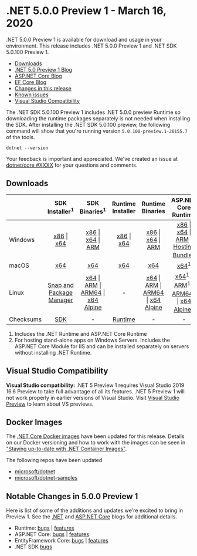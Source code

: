 # .NET 5.0.0 Preview 1 - March 16, 2020

.NET 5.0.0 Preview 1 is available for download and usage in your environment. This release includes .NET 5.0.0 Preview 1 and .NET SDK 5.0.100 Preview 1.

* [Downloads](https://dotnet.microsoft.com/download/dotnet/5.0)
* [.NET 5.0 Preview 1 Blog][dotnet-blog]
* [ASP.NET Core Blog][aspnet-blog]
* [EF Core Blog][ef-blog]
* [Changes in this release](#notable-changes-in-500-preview-1)
* [Known issues](../5.0-known-issues.md)
* [Visual Studio Compatibility](#visual-studio-compatibility)

The .NET SDK 5.0.100 Preview 1 includes .NET 5.0.0 preview Runtime so downloading the runtime packages separately is not needed when installing the SDK. After installing the .NET SDK 5.0.100 preview, the following command will show that you're running version `5.0.100-preview.1-20155.7` of the tools.

`dotnet --version`

Your feedback is important and appreciated. We've created an issue at [dotnet/core #XXXX](https://github.com/dotnet/core/issues/XXXX) for your questions and comments.

## Downloads

|           | SDK Installer<sup>1</sup>                        | SDK Binaries<sup>1</sup>                 | Runtime Installer                                        | Runtime Binaries                                 | ASP.NET Core Runtime           |
| --------- | :------------------------------------------:     | :----------------------:                 | :---------------------------:                            | :-------------------------:                      | :-----------------:            |
| Windows   | [x86][dotnet-sdk-win-x86.exe] \| [x64][dotnet-sdk-win-x64.exe] | [x86][dotnet-sdk-win-x86.zip] \| [x64][dotnet-sdk-win-x64.zip] \| [ARM][dotnet-sdk-win-arm.zip] | [x86][dotnet-runtime-win-x86.exe] \| [x64][dotnet-runtime-win-x64.exe] | [x86][dotnet-runtime-win-x86.zip] \| [x64][dotnet-runtime-win-x64.zip] \| [ARM][dotnet-runtime-win-arm.zip]  | [x86][aspnetcore-runtime-win-x86.exe] \| [x64][aspnetcore-runtime-win-x64.exe] \| [ARM][aspnetcore-runtime-win-arm.zip] \|<br> [Hosting Bundle][dotnet-hosting-win.exe]<sup>2</sup> |
| macOS     | [x64][dotnet-sdk-osx-x64.pkg]  | [x64][dotnet-sdk-osx-x64.tar.gz]     | [x64][dotnet-runtime-osx-x64.pkg] | [x64][dotnet-runtime-osx-x64.tar.gz] | [x64][aspnetcore-runtime-osx-x64.tar.gz]<sup>1</sup>
| Linux     | [Snap and Package Manager](5.0.0-preview.1-install-instructions.md)  | [x64][dotnet-sdk-linux-x64.tar.gz] \| [ARM][dotnet-sdk-linux-arm.tar.gz] \| [ARM64][dotnet-sdk-linux-arm64.tar.gz] \| [x64 Alpine][dotnet-sdk-linux-musl-x64.tar.gz] | - | [x64][dotnet-runtime-linux-x64.tar.gz] \| [ARM][dotnet-runtime-linux-arm.tar.gz] \| [ARM64][dotnet-runtime-linux-arm64.tar.gz] \| [x64 Alpine][dotnet-runtime-linux-musl-x64.tar.gz] | [x64][aspnetcore-runtime-linux-x64.tar.gz]<sup>1</sup>  \| [ARM][aspnetcore-runtime-linux-arm.tar.gz]<sup>1</sup> \| [ARM64][aspnetcore-runtime-linux-arm64.tar.gz]<sup>1</sup> \| [x64 Alpine][aspnetcore-runtime-linux-musl-x64.tar.gz]<sup>1</sup> |
| Checksums | [SDK][checksums-sdk]                             | -                                        | [Runtime][checksums-runtime]                             | - | - |

1. Includes the .NET Runtime and ASP.NET Core Runtime
2. For hosting stand-alone apps on Windows Servers. Includes the ASP.NET Core Module for IIS and can be installed separately on servers without installing .NET Runtime.

## Visual Studio Compatibility

**Visual Studio compatibility:** .NET 5 Preview 1 requires Visual Studio 2019 16.6 Preview to take full advantage of all its features. .NET 5 Preview 1 will not work properly in earlier versions of Visual Studio. Visit [Visual Studio Preview](https://visualstudio.microsoft.com/vs/preview/) to learn about VS previews.

## Docker Images

The [.NET Core Docker images](https://hub.docker.com/r/microsoft/dotnet/) have been updated for this release. Details on our Docker versioning and how to work with the images can be seen in ["Staying up-to-date with .NET Container Images"](https://blogs.msdn.microsoft.com/dotnet/2018/06/18/staying-up-to-date-with-net-container-images/).

The following repos have been updated

* [microsoft/dotnet](https://hub.docker.com/r/microsoft/dotnet)
* [microsoft/dotnet-samples](https://hub.docker.com/r/microsoft/dotnet-samples)

## Notable Changes in 5.0.0 Preview 1

Here is list of some of the additions and updates we're excited to bring in Preview 1. See the [.NET][dotnet-blog] and [ASP.NET Core][aspnet-blog] blogs for additional details.

* Runtime: [bugs][runtime_bugs] | [features][runtime_features]
* ASP.NET Core: [bugs][aspnet_bugs] | [features][aspnet_features]
* EntityFramework Core: [bugs][ef_bugs] | [features][ef_features]
* .NET SDK [bugs][sdk_bugs]

[blob-runtime]: https://dotnetcli.blob.core.windows.net/dotnet/Runtime/
[blob-sdk]: https://dotnetcli.blob.core.windows.net/dotnet/Sdk/
[release-notes]: https://github.com/dotnet/core/blob/main/release-notes/5.0/preview/5.0.0-preview.1.md

[checksums-runtime]: https://dotnetcli.blob.core.windows.net/dotnet/checksums/5.0.0-preview.1-sha.txt
[checksums-sdk]: https://dotnetcli.blob.core.windows.net/dotnet/checksums/5.0.0-preview.1-sha.txt

[linux-install]: https://docs.microsoft.com/dotnet/core/install/linux
[linux-setup]: https://github.com/dotnet/core/blob/main/Documentation/linux-setup.md

[dotnet-blog]: https://devblogs.microsoft.com/dotnet/announcing-net-5-0-preview-1/
[aspnet-blog]: https://devblogs.microsoft.com/aspnet/asp-net-core-updates-in-net-5-preview-1/
[ef-blog]: https://devblogs.microsoft.com/dotnet/announcing-entity-framework-core-5-0-preview-1/
[ef_bugs]: https://github.com/dotnet/efcore/issues?q=is%3Aissue+milestone%3A5.0.0-preview1+is%3Aclosed+label%3Atype-bug
[ef_features]: https://github.com/dotnet/efcore/issues?q=is%3Aissue+milestone%3A5.0.0-preview1+is%3Aclosed+label%3Atype-enhancement

[aspnet_bugs]: https://github.com/aspnet/AspNetCore/issues?q=is%3Aissue+milestone%3A5.0.0-preview1+label%3ADone+label%3Abug
[aspnet_features]: https://github.com/aspnet/AspNetCore/issues?q=is%3Aissue+milestone%3A5.0.0-preview1+label%3ADone+label%3Aenhancement
[runtime_bugs]: https://github.com/dotnet/runtime/issues?utf8=%E2%9C%93&q=is%3Aissue+milestone%3A5.0+label%3Abug+
[runtime_features]: https://github.com/dotnet/runtime/issues?q=is%3Aissue+milestone%3A5.0+label%3Aenhancement

[sdk_bugs]: https://github.com/dotnet/sdk/issues?q=is%3Aissue+is%3Aclosed+milestone%3A5.0.1xx

[//]: # ( Runtime 5.0.0-preview.1.20120.5)
[dotnet-apphost-pack-x64.deb]: https://download.visualstudio.microsoft.com/download/pr/28d55dfb-e34a-4a70-8a72-9be5e17e975b/8d0313901895bde7a5ffc704021906ca/dotnet-apphost-pack-5.0.0-preview.1.20120.5-x64.deb
[dotnet-apphost-pack-x64.rpm]: https://download.visualstudio.microsoft.com/download/pr/db91a035-bb5e-463e-a0a8-2bbbac9caf7e/84df4635a4a4dd2de32028c4cf093795/dotnet-apphost-pack-5.0.0-preview.1.20120.5-x64.rpm
[dotnet-host-x64.deb]: https://download.visualstudio.microsoft.com/download/pr/257b444a-330b-4534-9d10-f26586dda9a4/fc0de30ef3d870367e6c33adc3427fb9/dotnet-host-5.0.0-preview.1.20120.5-x64.deb
[dotnet-host-x64.rpm]: https://download.visualstudio.microsoft.com/download/pr/af503f4d-cca5-41e8-bcf7-fb1b6636d11f/a021b589fab4d9f93c2ebe5a18c6c361/dotnet-host-5.0.0-preview.1.20120.5-x64.rpm
[dotnet-hostfxr-x64.deb]: https://download.visualstudio.microsoft.com/download/pr/0aca7fd3-27ac-4491-888d-144d221e26c0/b38c6ab328ebeef3be152e70b0f088fd/dotnet-hostfxr-5.0.0-preview.1.20120.5-x64.deb
[dotnet-hostfxr-x64.rpm]: https://download.visualstudio.microsoft.com/download/pr/60a4f518-e26f-4898-aa59-4fb29d06ab13/b56b768b5930fe2d659eda6597bcc3ab/dotnet-hostfxr-5.0.0-preview.1.20120.5-x64.rpm
[dotnet-runtime-linux-arm.tar.gz]: https://download.visualstudio.microsoft.com/download/pr/31aee07d-32f7-4efb-9cf1-89106a26212d/a7006126fb7df2d305c7e0bf25299c9e/dotnet-runtime-5.0.0-preview.1.20120.5-linux-arm.tar.gz
[dotnet-runtime-linux-arm64.tar.gz]: https://download.visualstudio.microsoft.com/download/pr/84387434-81b7-46a9-8219-185f66a66830/d1087f26ea03ff2ca7751c3813685c0f/dotnet-runtime-5.0.0-preview.1.20120.5-linux-arm64.tar.gz
[dotnet-runtime-linux-musl-arm64.tar.gz]: https://download.visualstudio.microsoft.com/download/pr/17bfd1fb-9924-4c12-b7cd-0c2a7e43778b/f562456fdd9c94720f4f8e306979b16e/dotnet-runtime-5.0.0-preview.1.20120.5-linux-musl-arm64.tar.gz
[dotnet-runtime-linux-musl-x64.tar.gz]: https://download.visualstudio.microsoft.com/download/pr/fb48e751-cc31-4c5c-9c47-3bfb0ea4fc3b/554bbfb058c4ed507bc7c4f888b317b1/dotnet-runtime-5.0.0-preview.1.20120.5-linux-musl-x64.tar.gz
[dotnet-runtime-linux-x64.tar.gz]: https://download.visualstudio.microsoft.com/download/pr/6987c0a0-0f98-454d-92f8-152b4370231f/657b01827c9003378812d80f9d45de8d/dotnet-runtime-5.0.0-preview.1.20120.5-linux-x64.tar.gz
[dotnet-runtime-osx-x64.pkg]: https://download.visualstudio.microsoft.com/download/pr/3d5fb11e-ebec-49ac-ab6f-dbd16d2af3bf/9ee2e4d64ccc528a3ad13787694ea0c1/dotnet-runtime-5.0.0-preview.1.20120.5-osx-x64.pkg
[dotnet-runtime-osx-x64.tar.gz]: https://download.visualstudio.microsoft.com/download/pr/53d350d2-dbee-49eb-a5b9-93c2fb1fad2c/94bae932554b373b39067e705fae2c26/dotnet-runtime-5.0.0-preview.1.20120.5-osx-x64.tar.gz
[dotnet-runtime-win-arm.zip]: https://download.visualstudio.microsoft.com/download/pr/421f943b-e151-4215-8cd5-a38577f05fe6/5ed2cfc1e4db2ca1e2f92195eae40437/dotnet-runtime-5.0.0-preview.1.20120.5-win-arm.zip
[dotnet-runtime-win-x64.exe]: https://download.visualstudio.microsoft.com/download/pr/1619a7f2-1bed-4d4a-943c-32bc3a702f5c/8f8fe5d927651a4084792019021cad6d/dotnet-runtime-5.0.0-preview.1.20120.5-win-x64.exe
[dotnet-runtime-win-x64.zip]: https://download.visualstudio.microsoft.com/download/pr/87d8839f-c9f4-4e75-9a70-fae73129bede/e898bbfa1af5476d7aad707798fed148/dotnet-runtime-5.0.0-preview.1.20120.5-win-x64.zip
[dotnet-runtime-win-x86.exe]: https://download.visualstudio.microsoft.com/download/pr/b26425ef-c76b-42f1-b59a-01bb34c1268a/fbd47715f4297fdcbc9f5dc4cd7a5b79/dotnet-runtime-5.0.0-preview.1.20120.5-win-x86.exe
[dotnet-runtime-win-x86.zip]: https://download.visualstudio.microsoft.com/download/pr/d36d5c8e-6053-47e1-846c-736ddc6fac35/484be0892e1dacec55b5abf7a6ef7ecd/dotnet-runtime-5.0.0-preview.1.20120.5-win-x86.zip
[dotnet-runtime-x64.deb]: https://download.visualstudio.microsoft.com/download/pr/caaf95b6-a9f5-4aa0-9516-006f718dddb5/31b849892a71079e3983245dc704f789/dotnet-runtime-5.0.0-preview.1.20120.5-x64.deb
[dotnet-runtime-x64.rpm]: https://download.visualstudio.microsoft.com/download/pr/30f1a334-438c-4b59-9909-e586f2c4c027/677c7ce2bf758856d96ecd9f723df454/dotnet-runtime-5.0.0-preview.1.20120.5-x64.rpm
[dotnet-runtime-deps-centos.7-x64.rpm]: https://download.visualstudio.microsoft.com/download/pr/1bebb030-7485-4359-8b25-018f4dd36ca5/ef6a4459bdf9a679b51a01a34440f9ad/dotnet-runtime-deps-5.0.0-preview.1.20120.5-centos.7-x64.rpm
[dotnet-runtime-deps-fedora.27-x64.rpm]: https://download.visualstudio.microsoft.com/download/pr/d55e8cf7-2575-42d2-89f0-fe13f990a1c3/fe33fc9a9dc34bf6256dd35339a8e765/dotnet-runtime-deps-5.0.0-preview.1.20120.5-fedora.27-x64.rpm
[dotnet-runtime-deps-opensuse.42-x64.rpm]: https://download.visualstudio.microsoft.com/download/pr/f87285cf-5a6f-43be-9afe-2ff172143fea/316d73a0fddb3d69f284069c4ec6739a/dotnet-runtime-deps-5.0.0-preview.1.20120.5-opensuse.42-x64.rpm
[dotnet-runtime-deps-oraclelinux.7-x64.rpm]: https://download.visualstudio.microsoft.com/download/pr/4f0b7596-5aed-4e59-936c-2e2206ea40e3/2b4e0f6b45e3871deef5866b32a10b82/dotnet-runtime-deps-5.0.0-preview.1.20120.5-oraclelinux.7-x64.rpm
[dotnet-runtime-deps-rhel.7-x64.rpm]: https://download.visualstudio.microsoft.com/download/pr/74cf028a-e48b-4b43-bdf0-2fe1421cad0e/c0dcaef1445923dab268e1aefd6bf89e/dotnet-runtime-deps-5.0.0-preview.1.20120.5-rhel.7-x64.rpm
[dotnet-runtime-deps-sles.12-x64.rpm]: https://download.visualstudio.microsoft.com/download/pr/bcc82c68-1060-4d0b-92a8-8627c94d9348/065b16502d742ea59bf159e4e9210a74/dotnet-runtime-deps-5.0.0-preview.1.20120.5-sles.12-x64.rpm
[dotnet-runtime-deps-x64.deb]: https://download.visualstudio.microsoft.com/download/pr/2c283aee-138b-4d4a-ad63-a299e62655d7/b97d6e120cbbfe16e3481f27610e7972/dotnet-runtime-deps-5.0.0-preview.1.20120.5-x64.deb
[dotnet-targeting-pack-x64.deb]: https://download.visualstudio.microsoft.com/download/pr/c68808d4-375f-4845-bc77-99655f6b810b/5a3b53c37d6156679af2df76b66e3b61/dotnet-targeting-pack-5.0.0-preview.1.20120.5-x64.deb
[dotnet-targeting-pack-x64.rpm]: https://download.visualstudio.microsoft.com/download/pr/195c3d17-7f5d-4416-9b67-955620d52264/d8a0cbd2ae5bc18fd8ed79db4f50b707/dotnet-targeting-pack-5.0.0-preview.1.20120.5-x64.rpm
[netstandard-targeting-pack-x64.deb]: https://download.visualstudio.microsoft.com/download/pr/2dae2645-630f-4540-a009-e5f576aeb9b6/25b2d91389688ca3db6a613c20e145f1/netstandard-targeting-pack-2.1.0-preview.1.20120.5-x64.deb
[netstandard-targeting-pack-x64.rpm]: https://download.visualstudio.microsoft.com/download/pr/65c3f97a-8c17-4004-aa28-63977a36029f/9a273b34e0c62051a5f2693fa173aea5/netstandard-targeting-pack-2.1.0-preview.1.20120.5-x64.rpm

[//]: # ( WindowsDesktop 5.0.0-preview.1.20120.5)
[windowsdesktop-runtime-preview.1.20127.5-win-x64.exe]: https://download.visualstudio.microsoft.com/download/pr/2f55bae1-e4f3-4dfe-8619-875e33d2f600/7645edcc220a59fcb08ac4a7bcbb2478/windowsdesktop-runtime-5.0.0-preview.1.20127.5-win-x64.exe
[windowsdesktop-runtime-preview.1.20127.5-win-x86.exe]: https://download.visualstudio.microsoft.com/download/pr/064e147d-f45c-44f8-b10c-26bf69057858/45ec44bc95dbf6f427df7f5f814b1afc/windowsdesktop-runtime-5.0.0-preview.1.20127.5-win-x86.exe

[//]: # ( ASP 5.0.0-preview.1.20124.5)
[aspnetcore-runtime-linux-arm.tar.gz]: https://download.visualstudio.microsoft.com/download/pr/9a20c81d-b745-41ab-84e9-c79a6c1a834a/59eda26304fac6a11cf34ad5020f3730/aspnetcore-runtime-5.0.0-preview.1.20124.5-linux-arm.tar.gz
[aspnetcore-runtime-linux-arm64.tar.gz]: https://download.visualstudio.microsoft.com/download/pr/164c04ba-e0f3-47d0-92a7-8e66acc15f4c/f35c8c1aba9e46f1a36d2c5e54e27fd5/aspnetcore-runtime-5.0.0-preview.1.20124.5-linux-arm64.tar.gz
[aspnetcore-runtime-linux-musl-arm64.tar.gz]: https://download.visualstudio.microsoft.com/download/pr/954abef8-224e-4852-86a6-9d7fc038117c/5c1ab11a52821fa7c7930eaf76804fd7/aspnetcore-runtime-5.0.0-preview.1.20124.5-linux-musl-arm64.tar.gz
[aspnetcore-runtime-linux-musl-x64.tar.gz]: https://download.visualstudio.microsoft.com/download/pr/1b072f80-b9df-4ffa-8b36-3bdc37a9cb05/d188499bbcc1cbeb355504831457f52b/aspnetcore-runtime-5.0.0-preview.1.20124.5-linux-musl-x64.tar.gz
[aspnetcore-runtime-linux-x64.tar.gz]: https://download.visualstudio.microsoft.com/download/pr/c88ef7f1-c62a-4ef6-810e-87f5d6152217/96c52963aa875fbcd9131f42075ff5c9/aspnetcore-runtime-5.0.0-preview.1.20124.5-linux-x64.tar.gz
[aspnetcore-runtime-osx-x64.tar.gz]: https://download.visualstudio.microsoft.com/download/pr/c181b335-3e57-41c6-b14c-421f42f1ca95/afc7b0f82ece0a8291506d2cbc971bad/aspnetcore-runtime-5.0.0-preview.1.20124.5-osx-x64.tar.gz
[aspnetcore-runtime-win-arm.zip]: https://download.visualstudio.microsoft.com/download/pr/72c55abd-e606-4a6c-9842-3f9b28f0c1c3/35f6e8843aff939edb17e485911ba4bf/aspnetcore-runtime-5.0.0-preview.1.20124.5-win-arm.zip
[aspnetcore-runtime-win-x64.exe]: https://download.visualstudio.microsoft.com/download/pr/b22bdbe7-02a4-4511-aa06-2092957fac64/04e6c870f24ecb99207aec320ced30e1/aspnetcore-runtime-5.0.0-preview.1.20124.5-win-x64.exe
[aspnetcore-runtime-win-x64.zip]: https://download.visualstudio.microsoft.com/download/pr/00b37d1c-e9f4-41f3-b345-e573c5b56103/86fa2104475b704215069b7cf8a3def9/aspnetcore-runtime-5.0.0-preview.1.20124.5-win-x64.zip
[aspnetcore-runtime-win-x86.exe]: https://download.visualstudio.microsoft.com/download/pr/2d4e5b00-bab0-4371-895c-4f6b4ba5b522/48e480a50e0384cd9cfe4fa4a8e56311/aspnetcore-runtime-5.0.0-preview.1.20124.5-win-x86.exe
[aspnetcore-runtime-win-x86.zip]: https://download.visualstudio.microsoft.com/download/pr/a84dde53-e69e-475f-919b-582dd42c189b/05b8ffd4b70561659dbca3b03265936a/aspnetcore-runtime-5.0.0-preview.1.20124.5-win-x86.zip
[aspnetcore-runtime-x64.deb]: https://download.visualstudio.microsoft.com/download/pr/d53ad6fb-b757-481b-84a5-2dd400a11d53/9b2d22cad3a9706f27159b64415c21f7/aspnetcore-runtime-5.0.0-preview.1.20124.5-x64.deb
[aspnetcore-runtime-x64.rpm]: https://download.visualstudio.microsoft.com/download/pr/bd4ed1f2-1966-4fc4-b922-ba0e775aba6d/70a943fbbcf9b97e3fb1c7f6bd84607c/aspnetcore-runtime-5.0.0-preview.1.20124.5-x64.rpm
[aspnetcore-targeting-pack.deb]: https://download.visualstudio.microsoft.com/download/pr/51bfd5c7-b430-45d2-a6cf-3c68fc5b33b3/1b4b80d0247cdac773f638368de30d06/aspnetcore-targeting-pack-5.0.0-preview.1.20124.5.deb
[aspnetcore-targeting-pack.rpm]: https://download.visualstudio.microsoft.com/download/pr/727000b9-7c3e-46de-91f4-619cdada6825/df083ff2a1b24a34c012d46bd5ca8569/aspnetcore-targeting-pack-5.0.0-preview.1.20124.5.rpm
[dotnet-hosting-win.exe]: https://download.visualstudio.microsoft.com/download/pr/98b0a8d8-9eb7-449e-b9bb-d104e46c2e6a/972a2813f230c9eede852cecef20f759/dotnet-hosting-5.0.0-preview.1.20124.5-win.exe

[//]: # ( SDK 5.0.100 )
[dotnet-sdk-linux-arm.tar.gz]: https://download.visualstudio.microsoft.com/download/pr/d0ed3148-079b-4003-8490-79e0b4429c86/ccbe5961e8494d374bb3f38bea7f134f/dotnet-sdk-5.0.100-preview.1.20155.7-linux-arm.tar.gz
[dotnet-sdk-linux-arm64.tar.gz]: https://download.visualstudio.microsoft.com/download/pr/c7c630d6-c62d-49f6-8efc-24621164e15d/b7fd5253aa76a0c16f9eed5d12ffbff8/dotnet-sdk-5.0.100-preview.1.20155.7-linux-arm64.tar.gz
[dotnet-sdk-linux-musl-x64.tar.gz]: https://download.visualstudio.microsoft.com/download/pr/aa912272-cfe3-4004-a960-61b9133b14e5/2ae4265949516bd8f0dee9b73945110a/dotnet-sdk-5.0.100-preview.1.20155.7-linux-musl-x64.tar.gz
[dotnet-sdk-linux-x64.tar.gz]: https://download.visualstudio.microsoft.com/download/pr/5b2263be-2e9c-48f4-8bcb-46018b512dd3/664228f47b82f6c530b168c940a9dfa5/dotnet-sdk-5.0.100-preview.1.20155.7-linux-x64.tar.gz
[dotnet-sdk-osx-x64.pkg]: https://download.visualstudio.microsoft.com/download/pr/a6c1bef8-4840-4142-baeb-ff4e727df4c4/59c116135a25bf3f31365a6f7b7e84da/dotnet-sdk-5.0.100-preview.1.20155.7-osx-x64.pkg
[dotnet-sdk-osx-x64.tar.gz]: https://download.visualstudio.microsoft.com/download/pr/d300744f-cb11-4c04-9c7b-c0912c2b2dea/2274f66ff502bd3e65b472f2aa8b6fe4/dotnet-sdk-5.0.100-preview.1.20155.7-osx-x64.tar.gz
[dotnet-sdk-win-arm.zip]: https://download.visualstudio.microsoft.com/download/pr/9dae6cf9-a5b1-4081-b0e0-574eab1d72af/3239f6721e8e8b1667fafb2aa305f50b/dotnet-sdk-5.0.100-preview.1.20155.7-win-arm.zip
[dotnet-sdk-win-x64.exe]: https://download.visualstudio.microsoft.com/download/pr/de891f82-640f-4f21-8a78-397f851d83bd/7ec1693a74563b572fe81d649e973e3f/dotnet-sdk-5.0.100-preview.1.20155.7-win-x64.exe
[dotnet-sdk-win-x64.zip]: https://download.visualstudio.microsoft.com/download/pr/0dd5a0ce-5b10-4658-8b98-5f4933549b40/18da52cd17126c8738a2e3a6e20f6688/dotnet-sdk-5.0.100-preview.1.20155.7-win-x64.zip
[dotnet-sdk-win-x86.exe]: https://download.visualstudio.microsoft.com/download/pr/0474f339-e798-4b1e-8d6d-7c8c038c784c/f7ae14a31dab3bbb30a02edfdb84c929/dotnet-sdk-5.0.100-preview.1.20155.7-win-x86.exe
[dotnet-sdk-win-x86.zip]: https://download.visualstudio.microsoft.com/download/pr/90416a23-fc44-44ea-9467-1204652e7a55/202f9e462cd96f0cef2bc333a0534734/dotnet-sdk-5.0.100-preview.1.20155.7-win-x86.zip
[dotnet-sdk-x64.deb]: https://download.visualstudio.microsoft.com/download/pr/36c25a97-a129-462d-8a1d-f71665ae1351/c8e6a12c700506e7cad4e11b519cb797/dotnet-sdk-5.0.100-preview.1.20155.7-x64.deb
[dotnet-sdk-x64.rpm]: https://download.visualstudio.microsoft.com/download/pr/f49edc67-fc0f-4c10-a39d-d9638001a53d/44aa8ea149d0864429a6bbbc1333104c/dotnet-sdk-5.0.100-preview.1.20155.7-x64.rpm

[//]: # ( Symbols )

